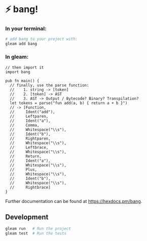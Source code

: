 # ⚡ bang!

### In your terminal:
```sh
# add bang to your project with:
gleam add bang
```

### In gleam:
```gleam
// then import it
import bang

pub fn main() {
  // finally, use the parse function:
  //    1. string -> [token]
  //    2. [token] -> AST
  //    3. AST -> Output / Bytecode? Binary? Transpilation?
  let tokens = parse("fun add(a, b) { return a + b }")
  // -> [Function,
  //     Ident("add"),
  //     Leftparen,
  //     Ident("a"),
  //     Comma,
  //     Whitespace("\\s"),
  //     Ident("b"),
  //     Rightparen,
  //     Whitespace("\\s"),
  //     Leftbrace,
  //     Whitespace("\\s"),
  //     Return,
  //     Ident("a"),
  //     Whitespace("\\s"),
  //     Plus,
  //     Whitespace("\\s"),
  //     Ident("b"),
  //     Whitespace("\\s"),
  //     Rightbrace]
}
```

Further documentation can be found at <https://hexdocs.pm/bang>.

## Development

```sh
gleam run   # Run the project
gleam test  # Run the tests
```
